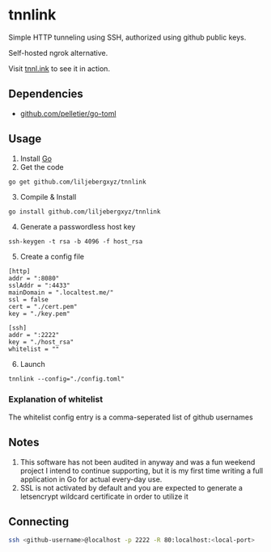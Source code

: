 # tnnlink

Simple HTTP tunneling using SSH, authorized using github public keys.

Self-hosted ngrok alternative.

Visit [tnnl.ink](https://tnnl.ink) to see it in action.

## Dependencies
* [github.com/pelletier/go-toml](github.com/pelletier/go-toml)

## Usage
1. Install [Go](https://golang.org/doc/install)
2. Get the code
```bash
go get github.com/liljebergxyz/tnnlink
```
3. Compile & Install
```
go install github.com/liljebergxyz/tnnlink
```
4. Generate a passwordless host key
```
ssh-keygen -t rsa -b 4096 -f host_rsa
```
5. Create a config file
```
[http]
addr = ":8080"
sslAddr = ":4433"
mainDomain = ".localtest.me/"
ssl = false
cert = "./cert.pem"
key = "./key.pem"

[ssh]
addr = ":2222"
key = "./host_rsa"
whitelist = ""
```
6. Launch
```
tnnlink --config="./config.toml"
```

### Explanation of whitelist
The whitelist config entry is a comma-seperated list of github usernames

## Notes
1. This software has not been audited in anyway and was a fun weekend project I intend to continue supporting, but it is my first time writing a full application in Go for actual every-day use.
2. SSL is not activated by default and you are expected to generate a letsencrypt wildcard certificate in order to utilize it

## Connecting
```bash
ssh <github-username>@localhost -p 2222 -R 80:localhost:<local-port>
```